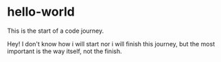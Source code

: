 # hello-world
This is the start of a code journey.

Hey! I don't know how i will start nor i will finish this journey, but the most important is the way itself, not the finish.
